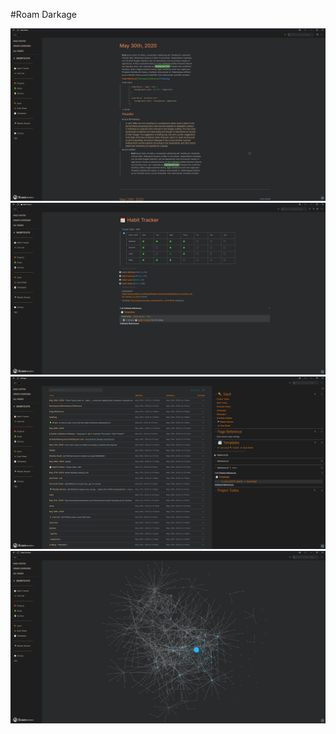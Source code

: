 #Roam Darkage

![](images/Daily.png)
![](images/Table.png)
![](images/All_Pages_Section.png)
![](images/Graph_Overview.png)
